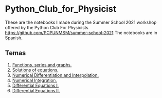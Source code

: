 # Python_Club_for_Physicist
These are the notebooks I made during the Summer School 2021 workshop offered by the Python Club For Physicists.
https://github.com/PCPUNMSM/summer-school-2021
The notebooks are in Spanish.

## Temas
1. [Functions, series and graphs.](https://github.com/losvaldote/Python_Club_for_Physicist/blob/main/Copia_de_Sesi%C3%B3n_1.ipynb)
2. [Solutions of equations.](https://github.com/losvaldote/Python_Club_for_Physicist/blob/main/Copia_de_PCP_Sesi%C3%B3n_2.ipynb)
3. [Numerical Differentiation and Interpolation.](https://github.com/losvaldote/Python_Club_for_Physicist/blob/main/Copia_de_PCP_Sesi%C3%B3n_3.ipynb)
4. [Numerical Integration.](https://github.com/losvaldote/Python_Club_for_Physicist/blob/main/Copia_de_PCP_Sesi%C3%B3n_4.ipynb)
5. [Differential Equations I.](https://github.com/losvaldote/Python_Club_for_Physicist/blob/main/Copia_de_PCP_Sesi%C3%B3n_5.ipynb)
6. [Differential Equations II.](https://github.com/losvaldote/Python_Club_for_Physicist/blob/main/Copia_de_PCP_Sesi%C3%B3n_6.ipynb)
